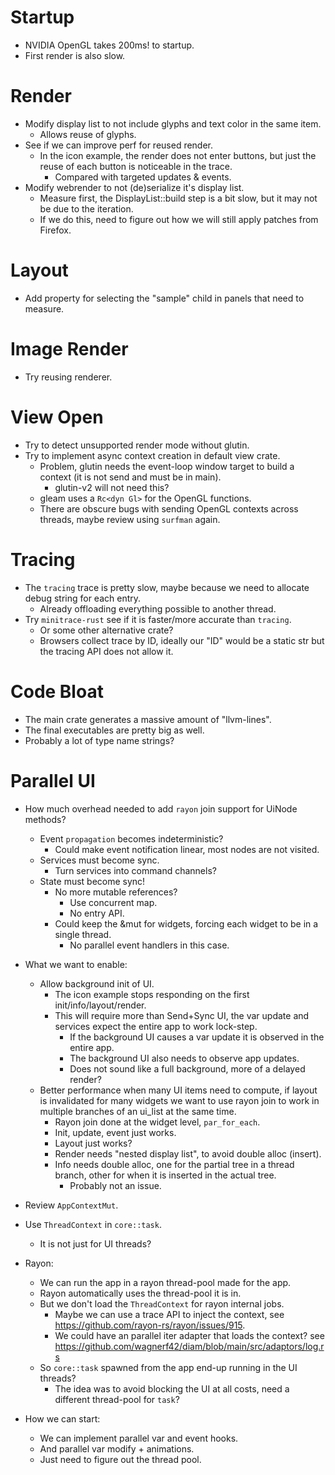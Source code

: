 # Startup

* NVIDIA OpenGL takes 200ms! to startup.
* First render is also slow.

# Render

* Modify display list to not include glyphs and text color in the same item.
  - Allows reuse of glyphs.
* See if we can improve perf for reused render.
  - In the icon example, the render does not enter buttons, but just the reuse of each button is noticeable in the trace.
    - Compared with targeted updates & events.
* Modify webrender to not (de)serialize it's display list.
  - Measure first, the DisplayList::build step is a bit slow, but it may not be due to the iteration.
  - If we do this, need to figure out how we will still apply patches from Firefox.

# Layout

* Add property for selecting the "sample" child in panels that need to measure.

# Image Render

* Try reusing renderer.

# View Open

* Try to detect unsupported render mode without glutin.
* Try to implement async context creation in default view crate.
    - Problem, glutin needs the event-loop window target to build a context (it is not send and must be in main).
      - glutin-v2 will not need this?
    - gleam uses a `Rc<dyn Gl>` for the OpenGL functions.
    - There are obscure bugs with sending OpenGL contexts across threads, maybe review using `surfman` again.

# Tracing

* The `tracing` trace is pretty slow, maybe because we need to allocate debug string for each entry.
  - Already offloading everything possible to another thread.
* Try `minitrace-rust` see if it is faster/more accurate than `tracing`.
  - Or some other alternative crate?
  - Browsers collect trace by ID, ideally our "ID" would be a static str but the tracing API does not allow it.

# Code Bloat

* The main crate generates a massive amount of "llvm-lines".
* The final executables are pretty big as well.
* Probably a lot of type name strings?

# Parallel UI

* How much overhead needed to add `rayon` join support for UiNode methods?
    * Event `propagation` becomes indeterministic?
      - Could make event notification linear, most nodes are not visited.
    * Services must become sync.
      - Turn services into command channels?
    * State must become sync!
      - No more mutable references?
        - Use concurrent map.
        - No entry API.
      - Could keep the &mut for widgets, forcing each widget to be in a single thread.
        - No parallel event handlers in this case.

* What we want to enable:
  - Allow background init of UI.
    - The icon example stops responding on the first init/info/layout/render.
    - This will require more than Send+Sync UI, the var update and services expect the entire app to work lock-step.
      - If the background UI causes a var update it is observed in the entire app.
      - The background UI also needs to observe app updates.
      - Does not sound like a full background, more of a delayed render?
  - Better performance when many UI items need to compute, if layout is invalidated for many widgets we want to use rayon join to work
    in multiple branches of an ui_list at the same time.
    - Rayon join done at the widget level, `par_for_each`.
    - Init, update, event just works.
    - Layout just works?
    - Render needs "nested display list", to avoid double alloc (insert).
    - Info needs double alloc, one for the partial tree in a thread branch, other for when it is inserted in the actual tree.
      - Probably not an issue.

* Review `AppContextMut`.
* Use `ThreadContext` in `core::task`.
    - It is not just for UI threads?

* Rayon:
  - We can run the app in a rayon thread-pool made for the app.
  - Rayon automatically uses the thread-pool it is in.
  - But we don't load the `ThreadContext` for rayon internal jobs.
    - Maybe we can use a trace API to inject the context, see https://github.com/rayon-rs/rayon/issues/915.
    - We could have an parallel iter adapter that loads the context? see https://github.com/wagnerf42/diam/blob/main/src/adaptors/log.rs
  - So `core::task` spawned from the app end-up running in the UI threads?
    - The idea was to avoid blocking the UI at all costs, need a different thread-pool for `task`?

* How we can start:
  - We can implement parallel var and event hooks.
  - And parallel var modify + animations.
  - Just need to figure out the thread pool.
